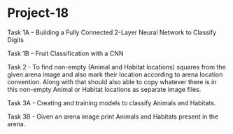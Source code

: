 # Project-18

Task 1A – Building a Fully Connected 2-Layer Neural Network to Classify Digits <br/>

Task 1B – Fruit Classification with a CNN <br />

Task 2 - To find non-empty (Animal and Habitat locations) squares from the given arena image and also mark their location according to arena location convention. Along with that should also able to copy whatever there is in this non-empty Animal or Habitat locations as separate image files.<br />

Task 3A - Creating and training models to classify Animals and Habitats.<br/>

Task 3B - Given an arena image print Animals and Habitats present in the arena.<br/>

